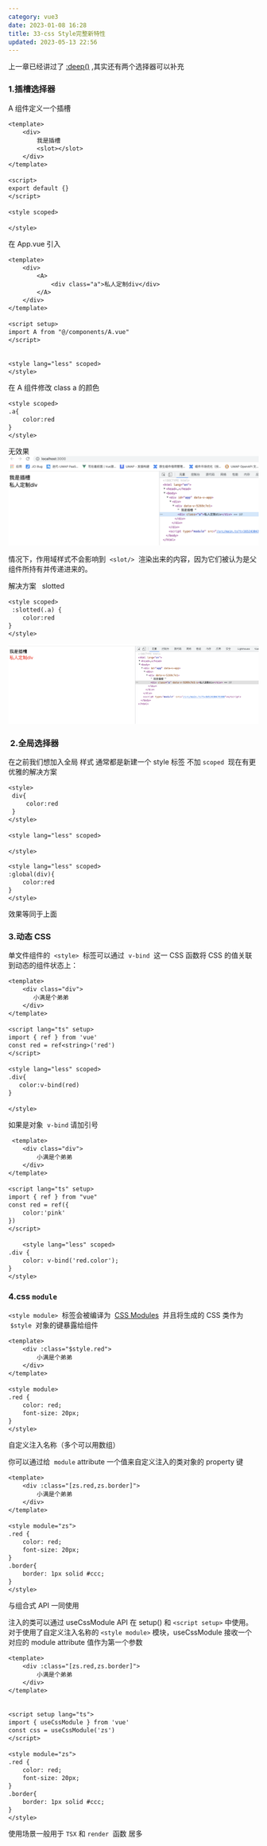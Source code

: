 ```yaml
---
category: vue3
date: 2023-01-08 16:28
title: 33-css Style完整新特性
updated: 2023-05-13 22:56
---
```


上一章已经讲过了 [:deep()](32-详解Scoped和样式穿透.md#^e3f2d4) ,其实还有两个选择器可以补充

### 1.插槽选择器

A 组件定义一个插槽

```vue
<template>
    <div>
        我是插槽
        <slot></slot>
    </div>
</template>

<script>
export default {}
</script>

<style scoped>

</style>
```

在 App.vue 引入

```vue
<template>
    <div>
        <A>
            <div class="a">私人定制div</div>
        </A>
    </div>
</template>

<script setup>
import A from "@/components/A.vue"
</script>


<style lang="less" scoped>
</style>
```

在 A 组件修改 class a 的颜色

```vue
<style scoped>
.a{
    color:red
}
</style>
```

无效果
![](./_images/image-2023-01-08_16-50-41-375-33-css-Style完整新特性.png)

情况下，作用域样式不会影响到  `<slot/>`  渲染出来的内容，因为它们被认为是父组件所持有并传递进来的。

解决方案   slotted

```vue
<style scoped>
 :slotted(.a) {
    color:red
}
</style>
```

![](./_images/image-2023-01-08_16-51-25-200-33-css-Style完整新特性.png)

###  2.全局选择器

在之前我们想加入全局 样式 通常都是新建一个 style 标签 不加 `scoped`  现在有更优雅的解决方案

```vue
<style>
 div{
     color:red
 }
</style>

<style lang="less" scoped>

</style>
```

```vue
<style lang="less" scoped>
:global(div){
    color:red
}
</style>
```

效果等同于上面

### 3.动态 CSS

单文件组件的  `<style>`  标签可以通过  `v-bind`  这一 CSS 函数将 CSS 的值关联到动态的组件状态上：

```vue
<template>
    <div class="div">
       小满是个弟弟
    </div>
</template>

<script lang="ts" setup>
import { ref } from 'vue'
const red = ref<string>('red')
</script>

<style lang="less" scoped>
.div{
   color:v-bind(red)
}

</style>
```

如果是对象  `v-bind` 请加引号

```vue
 <template>
    <div class="div">
        小满是个弟弟
    </div>
</template>

<script lang="ts" setup>
import { ref } from "vue"
const red = ref({
    color:'pink'
})
</script>

    <style lang="less" scoped>
.div {
    color: v-bind('red.color');
}
</style>
```

### 4.css `module`

`<style module>`  标签会被编译为  [CSS Modules](https://github.com/css-modules/css-modules "CSS Modules")  并且将生成的 CSS 类作为  `$style`  对象的键暴露给组件

```vue
<template>
    <div :class="$style.red">
        小满是个弟弟
    </div>
</template>

<style module>
.red {
    color: red;
    font-size: 20px;
}
</style>
```

自定义注入名称（多个可以用数组）

你可以通过给  `module` attribute 一个值来自定义注入的类对象的 property 键

```vue
<template>
    <div :class="[zs.red,zs.border]">
        小满是个弟弟
    </div>
</template>

<style module="zs">
.red {
    color: red;
    font-size: 20px;
}
.border{
    border: 1px solid #ccc;
}
</style>
```

与组合式 API 一同使用

注入的类可以通过 useCssModule API 在 setup() 和 `<script setup>` 中使用。对于使用了自定义注入名称的 `<style module>` 模块，useCssModule 接收一个对应的 module attribute 值作为第一个参数

```vue
<template>
    <div :class="[zs.red,zs.border]">
        小满是个弟弟
    </div>
</template>


<script setup lang="ts">
import { useCssModule } from 'vue'
const css = useCssModule('zs')
</script>

<style module="zs">
.red {
    color: red;
    font-size: 20px;
}
.border{
    border: 1px solid #ccc;
}
</style>
```

使用场景一般用于 `TSX` 和 `render`  函数 居多